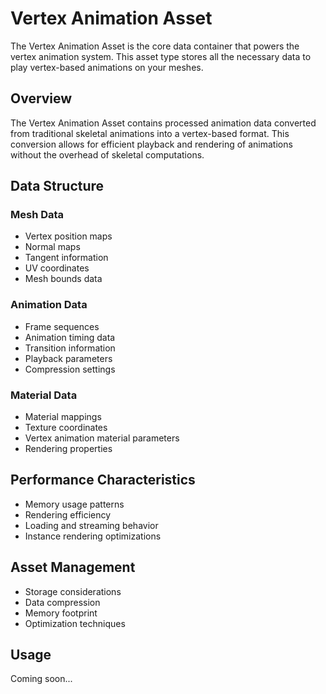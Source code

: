 # Vertex Animation Asset

The Vertex Animation Asset is the core data container that powers the vertex animation system. This asset type stores all the necessary data to play vertex-based animations on your meshes.

## Overview
The Vertex Animation Asset contains processed animation data converted from traditional skeletal animations into a vertex-based format. This conversion allows for efficient playback and rendering of animations without the overhead of skeletal computations.

## Data Structure

### Mesh Data
- Vertex position maps
- Normal maps
- Tangent information
- UV coordinates
- Mesh bounds data

### Animation Data
- Frame sequences
- Animation timing data
- Transition information
- Playback parameters
- Compression settings

### Material Data
- Material mappings
- Texture coordinates
- Vertex animation material parameters
- Rendering properties

## Performance Characteristics
- Memory usage patterns
- Rendering efficiency
- Loading and streaming behavior
- Instance rendering optimizations

## Asset Management
- Storage considerations
- Data compression
- Memory footprint
- Optimization techniques

## Usage
Coming soon...
